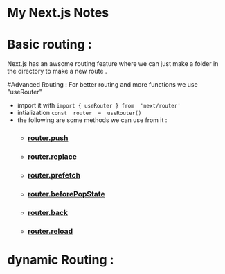 # My Next.js Notes

# Basic routing : 
Next.js has an awsome routing feature where we can just make a folder in the directory to make a new route . 

#Advanced Routing :
For better routing and more functions we use "useRouter" 
- import it with `import { useRouter } from  'next/router'`
- intialization `const  router  =  useRouter()`
- the following are some methods we can use from it :
	- ### [router.push](https://nextjs.org/docs/pages/api-reference/functions/use-router#routerpush)
	- ### [router.replace](https://nextjs.org/docs/pages/api-reference/functions/use-router#routerreplace)
	- ### [router.prefetch](https://nextjs.org/docs/pages/api-reference/functions/use-router#routerprefetch)
	- ### [router.beforePopState](https://nextjs.org/docs/pages/api-reference/functions/use-router#routerbeforepopstate)
	- ### [router.back](https://nextjs.org/docs/pages/api-reference/functions/use-router#routerback)
	- ### [router.reload](https://nextjs.org/docs/pages/api-reference/functions/use-router#routerreload)

# dynamic Routing  :

<!--stackedit_data:
eyJoaXN0b3J5IjpbNTAyMzk3MTA4LDE4ODgyNzk5MDJdfQ==
-->